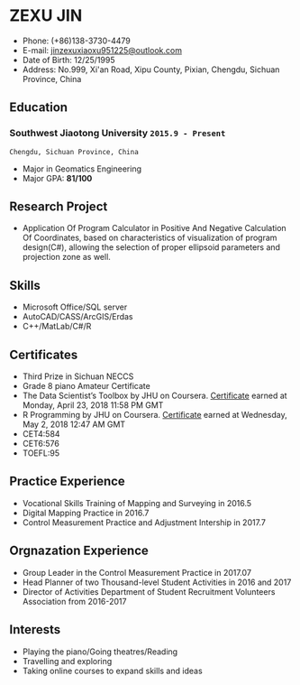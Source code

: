 # ZEXU JIN
- Phone: (+86)138-3730-4479
- E-mail: jinzexuxiaoxu951225@outlook.com
- Date of Birth: 12/25/1995
- Address: No.999, Xi'an Road, Xipu County, Pixian, Chengdu, Sichuan Province, China

## Education
### __Southwest Jiaotong University__ `2015.9 - Present`
```
Chengdu, Sichuan Province, China
```
- Major in Geomatics Engineering
- Major GPA: __81/100__

## Research Project
- Application Of Program Calculator in Positive And Negative Calculation Of Coordinates, 
  based on characteristics of visualization of program design(C#), allowing the selection of 
  proper ellipsoid parameters and projection zone as well.
  
## Skills
- Microsoft Office/SQL server
- AutoCAD/CASS/ArcGIS/Erdas 
- C++/MatLab/C#/R

## Certificates
- Third Prize in Sichuan NECCS
- Grade 8 piano Amateur Certificate
- The Data Scientist’s Toolbox by JHU on Coursera. [Certificate](https://www.coursera.org/account/accomplishments/certificate/MFGXJ5BV9SU2) earned at Monday, April 23, 2018 11:58 PM GMT
- R Programming by JHU on Coursera. [Certificate](https://www.coursera.org/account/accomplishments/certificate/XAUPCLQ4GS5P) earned at Wednesday, May 2, 2018 12:47 AM GMT
- CET4:584
- CET6:576
- TOEFL:95

## Practice Experience
- Vocational Skills Training of Mapping and Surveying in 2016.5
- Digital Mapping Practice in 2016.7
- Control Measurement Practice and Adjustment Intership in 2017.7

## Orgnazation Experience
- Group Leader in the Control Measurement Practice in 2017.07
- Head Planner of two Thousand-level Student Activities in 2016 and 2017
- Director of Activities Department of Student Recruitment Volunteers Association from 2016-2017

## Interests
- Playing the piano/Going theatres/Reading
- Travelling and exploring
- Taking online courses to expand skills and ideas
